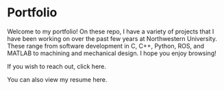 # Portfolio
Welcome to my portfolio! On these repo, I have a variety of projects that I 
have been working on over the past few years at Northwestern University. 
These range from software development in C, C++, Python, ROS, and MATLAB to 
machining and mechanical design. I hope you enjoy browsing! 

If you wish to reach out, click here.

You can also view my resume here.
